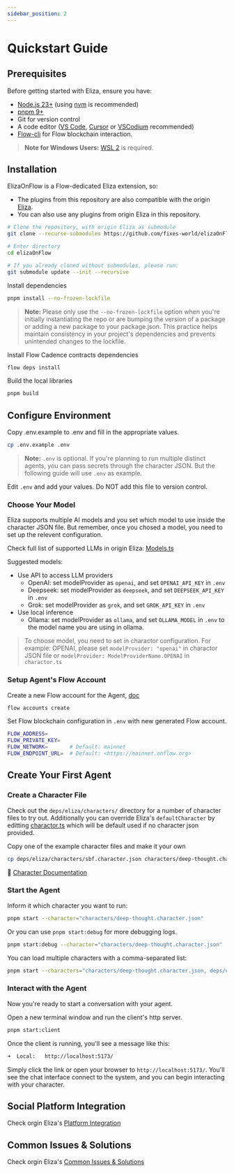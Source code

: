 ```yaml
---
sidebar_position: 2
---
```


# Quickstart Guide

## Prerequisites

Before getting started with Eliza, ensure you have:

- [Node.js 23+](https://docs.npmjs.com/downloading-and-installing-node-js-and-npm) (using [nvm](https://github.com/nvm-sh/nvm) is recommended)
- [pnpm 9+](https://pnpm.io/installation)
- Git for version control
- A code editor ([VS Code](https://code.visualstudio.com/), [Cursor](https://cursor.com/) or [VSCodium](https://vscodium.com) recommended)
- [Flow-cli](https://developers.flow.com/tools/flow-cli) for Flow blockchain interaction.

> **Note for Windows Users:** [WSL 2](https://learn.microsoft.com/en-us/windows/wsl/install-manual) is required.

## Installation

ElizaOnFlow is a Flow-dedicated Eliza extension, so:

- The plugins from this repository are also compatible with the origin [Eliza](https://github.com/elizaOs/eliza).
- You can also use any plugins from origin Eliza in this repository.

```bash
# Clone the repository, with origin Eliza as submodule
git clone --recurse-submodules https://github.com/fixes-world/elizaOnFlow.git

# Enter directory
cd elizaOnFlow

# If you already cloned without submodules, please run:
git submodule update --init --recursive
```

<!--
> **Note:** This project iterates fast, so we recommend checking out the latest release.

```bash
# Checkout the latest release
git checkout $(git describe --tags --abbrev=0)
``` -->

Install dependencies

```bash
pnpm install --no-frozen-lockfile
```

> **Note:** Please only use the `--no-frozen-lockfile` option when you're initially instantiating the repo or are bumping the version of a package or adding a new package to your package.json. This practice helps maintain consistency in your project's dependencies and prevents unintended changes to the lockfile.

Install Flow Cadence contracts dependencies

```bash
flow deps install
```

Build the local libraries

```bash
pnpm build
```

## Configure Environment

Copy .env.example to .env and fill in the appropriate values.

```bash
cp .env.example .env
```

> **Note:** `.env` is optional. If you're planning to run multiple distinct agents, you can pass secrets through the character JSON. But the following guide will use `.env` as example.

Edit `.env` and add your values. Do NOT add this file to version control.

### Choose Your Model

Eliza supports multiple AI models and you set which model to use inside the character JSON file.
But remember, once you chosed a model, you need to set up the relevent configuration.

Check full list of supported LLMs in origin Eliza: [Models.ts](https://github.com/elizaOS/eliza/blob/main/packages/core/src/models.ts)

Suggested models:

- Use API to access LLM providers
  - OpenAI: set modelProvider as `openai`, and set `OPENAI_API_KEY` in `.env`
  - Deepseek: set modelProvider as `deepseek`, and set `DEEPSEEK_API_KEY` in `.env`
  - Grok: set modelProvider as `grok`, and set `GROK_API_KEY` in `.env`
- Use local inference
  - Ollama: set modelProvider as `ollama`, and set `OLLAMA_MODEL` in `.env` to the model name you are using in ollama.

> To choose model, you need to set in charactor configuration. For example: OPENAI, please set `modelProvider: "openai"` in charactor JSON file or `modelProvider: ModelProviderName.OPENAI` in `charactor.ts`

### Setup Agent's Flow Account

Create a new Flow account for the Agent, [doc](https://developers.flow.com/tools/flow-cli/accounts/create-accounts)

```bash
flow accounts create
```

Set Flow blockchain configuration in `.env` with new generated Flow account.

```bash
FLOW_ADDRESS=
FLOW_PRIVATE_KEY=
FLOW_NETWORK=       # Default: mainnet
FLOW_ENDPOINT_URL=  # Default: <https://mainnet.onflow.org>
```

## Create Your First Agent

### **Create a Character File**

Check out the `deps/eliza/characters/` directory for a number of character files to try out.
Additionally you can override Eliza's `defaultCharacter` by editting [charactor.ts](../../agent/src/character.ts) which will be default used if no character json provided.

Copy one of the example character files and make it your own

```bash
cp deps/eliza/characters/sbf.character.json characters/deep-thought.character.json
```

📝 [Character Documentation](https://elizaos.github.io/eliza/docs/core/characterfile/)

### **Start the Agent**

Inform it which character you want to run:

```bash
pnpm start --character="characters/deep-thought.character.json"
```

Or you can use `pnpm start:debug` for more debugging logs.

```bash
pnpm start:debug --character="characters/deep-thought.character.json"
```

You can load multiple characters with a comma-separated list:

```bash
pnpm start --characters="characters/deep-thought.character.json, deps/eliza/characters/sbf.character.json"
```

### **Interact with the Agent**

Now you're ready to start a conversation with your agent.

Open a new terminal window and run the client's http server.

```bash
pnpm start:client
```

Once the client is running, you'll see a message like this:

```bash
➜  Local:   http://localhost:5173/
```

Simply click the link or open your browser to `http://localhost:5173/`. You'll see the chat interface connect to the system, and you can begin interacting with your character.

## Social Platform Integration

Check orgin Eliza's [Platform Integration](https://elizaos.github.io/eliza/docs/quickstart/#platform-integration)

## Common Issues & Solutions

Check orgin Eliza's [Common Issues & Solutions](https://elizaos.github.io/eliza/docs/quickstart/#common-issues--solutions)
